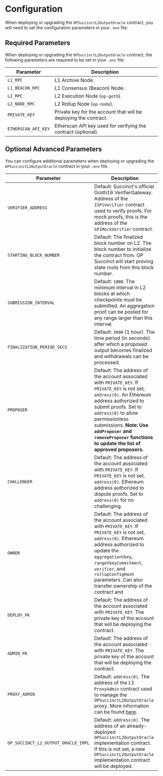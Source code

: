 # Configuration

When deploying or upgrading the `OPSuccinctL2OutputOracle` contract, you will need to set the configuration parameters in your `.env` file.

## Required Parameters

When deploying or upgrading the `OPSuccinctL2OutputOracle` contract, the following parameters are required to be set in your `.env` file:

| Parameter | Description |
|-----------|-------------|
| `L1_RPC` | L1 Archive Node. |
| `L1_BEACON_RPC` | L1 Consensus (Beacon) Node. |
| `L2_RPC` | L2 Execution Node (`op-geth`). |
| `L2_NODE_RPC` | L2 Rollup Node (`op-node`). |
| `PRIVATE_KEY` | Private key for the account that will be deploying the contract. |
| `ETHERSCAN_API_KEY` | Etherscan API key used for verifying the contract (optional). |

## Optional Advanced Parameters

You can configure additional parameters when deploying or upgrading the `OPSuccinctL2OutputOracle` contract in your `.env` file.

| Parameter | Description |
|-----------|-------------|
| `VERIFIER_ADDRESS` | Default: Succinct's official Groth16 VerifierGateway. Address of the `ISP1Verifier` contract used to verify proofs. For mock proofs, this is the address of the `SP1MockVerifier` contract. |
| `STARTING_BLOCK_NUMBER` | Default: The finalized block number on L2. The block number to initialize the contract from. OP Succinct will start proving state roots from this block number. |
| `SUBMISSION_INTERVAL` | Default: `1000`. The minimum interval in L2 blocks at which checkpoints must be submitted. An aggregation proof can be posted for any range larger than this interval. |
| `FINALIZATION_PERIOD_SECS` | Default: `3600` (1 hour). The time period (in seconds) after which a proposed output becomes finalized and withdrawals can be processed. |
| `PROPOSER` | Default: The address of the account associated with `PRIVATE_KEY`. If `PRIVATE_KEY` is not set, `address(0)`. An Ethereum address authorized to submit proofs. Set to `address(0)` to allow permissionless submissions. **Note: Use `addProposer` and `removeProposer` functions to update the list of approved proposers.** |
| `CHALLENGER` | Default: The address of the account associated with `PRIVATE_KEY`. If `PRIVATE_KEY` is not set, `address(0)`. Ethereum address authorized to dispute proofs. Set to `address(0)` for no challenging. |
| `OWNER` | Default: The address of the account associated with `PRIVATE_KEY`. If `PRIVATE_KEY` is not set, `address(0)`. Ethereum address authorized to update the `aggregationVkey`, `rangeVkeyCommitment`, `verifier`, and `rollupConfigHash` parameters. Can also transfer ownership of the contract and |update the approved proposers. In a production setting, set to the governance smart contract or multi-sig of the chain. |
| `DEPLOY_PK` | Default: The address of the account associated with `PRIVATE_KEY`. The private key of the account that will be deploying the contract. |
| `ADMIN_PK` | Default: The address of the account associated with `PRIVATE_KEY`. The private key of the account that will be deploying the contract. |
| `PROXY_ADMIN` | Default: `address(0)`. The address of the L1 `ProxyAdmin` contract used to manage the `OPSuccinctL2OutputOracle` proxy. More information can be found [here](https://docs.optimism.io/chain/security/privileged-roles#l1-proxy-admin). |
| `OP_SUCCINCT_L2_OUTPUT_ORACLE_IMPL` | Default: `address(0)`. The address of an already-deployed `OPSuccinctL2OutputOracle` implementation contract. If this is not set, a new `OPSuccinctL2OutputOracle` implementation contract will be deployed. |

